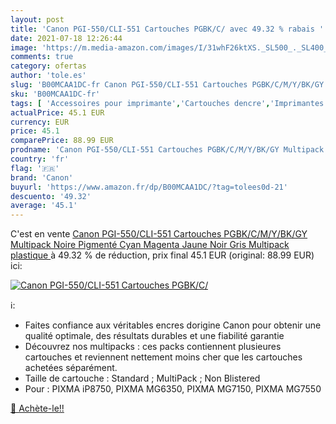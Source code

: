 ```yaml
---
layout: post
title: 'Canon PGI-550/CLI-551 Cartouches PGBK/C/ avec 49.32 % rabais '
date: 2021-07-18 12:26:44
image: 'https://m.media-amazon.com/images/I/31whF26ktXS._SL500_._SL400_.jpg'
comments: true
category: ofertas
author: 'tole.es'
slug: 'B00MCAA1DC-fr Canon PGI-550/CLI-551 Cartouches PGBK/C/M/Y/BK/GY...'
sku: 'B00MCAA1DC-fr'
tags: [ 'Accessoires pour imprimante','Cartouches dencre','Imprimantes et accessoires','Informatique','canon', ]
actualPrice: 45.1 EUR
currency: EUR
price: 45.1
comparePrice: 88.99 EUR
prodname: 'Canon PGI-550/CLI-551 Cartouches PGBK/C/M/Y/BK/GY Multipack Noire Pigmenté  Cyan  Magenta  Jaune  Noir  Gris  Multipack plastique '
country: 'fr'
flag: '🇫🇷'
brand: 'Canon'
buyurl: 'https://www.amazon.fr/dp/B00MCAA1DC/?tag=tolees0d-21'
descuento: '49.32'
average: '45.1'
---
```


C'est en vente [Canon PGI-550/CLI-551 Cartouches PGBK/C/M/Y/BK/GY Multipack Noire Pigmenté  Cyan  Magenta  Jaune  Noir  Gris  Multipack plastique ](https://www.amazon.fr/dp/B00MCAA1DC/?tag=tolees0d-21)  à  49.32 % de réduction, prix final  45.1 EUR (original: 88.99 EUR) ici:

[![Canon PGI-550/CLI-551 Cartouches PGBK/C/](https://m.media-amazon.com/images/I/31whF26ktXS._SL500_._SL400_.jpg)](https://www.amazon.fr/dp/B00MCAA1DC/?tag=tolees0d-21)

ℹ️:

- Faites confiance aux véritables encres dorigine Canon pour obtenir une qualité optimale, des résultats durables et une fiabilité garantie
- Découvrez nos multipacks : ces packs contiennent plusieures cartouches et reviennent nettement moins cher que les cartouches achetées séparément.
- Taille de cartouche : Standard ; MultiPack ; Non Blistered
- Pour : PIXMA iP8750, PIXMA MG6350, PIXMA MG7150, PIXMA MG7550

[🛒 Achète-le!!](https://www.amazon.fr/dp/B00MCAA1DC/?tag=tolees0d-21)
